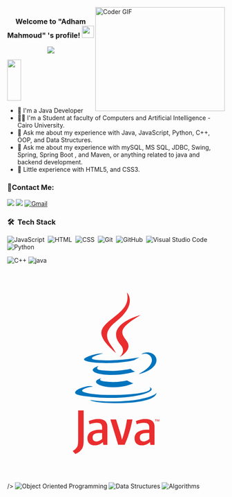 <img align="right" src="https://media.giphy.com/media/SWoSkN6DxTszqIKEqv/giphy.gif" alt="Coder GIF" width="300" height="240">


<h3 align="center">
  Welcome to "Adham Mahmoud" 's profile!
  <img src="https://media.giphy.com/media/hvRJCLFzcasrR4ia7z/giphy.gif" width="28">
</h3>
<p align="center">
  <img src="https://readme-typing-svg.demolab.com/?lines=Hello%2C+I'm+Adham+Mahmoud!;I'm+a+Backend Developer;Welcome+to+my+profile!" style="color:mix" />
</p>


<img align="center" src="https://github.com/Govindv7555/Govindv7555/blob/main/black.gif" width= 25% height=95px>

- 🏢 I'm a Java Developer 
- 👨‍💻 I'm a Student at faculty of Computers and Artificial Intelligence - Cairo University.
- 💬 Ask me about my experience with Java, JavaScript, Python, C++, OOP, and Data Structures.
- 💬 Ask me about my experience with mySQL, MS SQL, JDBC, Swing, Spring, Spring Boot , and Maven, or anything related to java and backend development.
- 💬 Little experience with HTML5, and CSS3.



### 🔗Contact Me:
<a href="https://www.linkedin.com/in/adham-mahmoud-a7a605232/" target="_blank"><img src="https://img.shields.io/badge/-Adham%20Mahmoud-0077B5?style=for-the-badge&logo=Linkedin&logoColor=white"/></a>
<a href="https://t.me/AdhamMahmoud1" target="_blank"><img src="https://img.shields.io/badge/-Adham%20Mahmoud-0077B5?style=for-the-badge&logo=Telegram&logoColor=white"/></a>
[![Gmail](https://img.shields.io/badge/-Gmail-c14438?style=flat-square&logo=Gmail&logoColor=white&link=mailto:adhammahmoud0163@gmail.com)](mailto:adhammahmoud0163@gmail.com)
### 🛠 &nbsp;Tech Stack

![JavaScript](https://img.shields.io/badge/-JavaScript-05122A?style=flat&logo=javascript)&nbsp;
![HTML](https://img.shields.io/badge/-HTML-05122A?style=flat&logo=HTML5)&nbsp;
![CSS](https://img.shields.io/badge/-CSS-05122A?style=flat&logo=CSS3&logoColor=1572B6)&nbsp;
![Git](https://img.shields.io/badge/-Git-05122A?style=flat&logo=git)&nbsp;
![GitHub](https://img.shields.io/badge/-GitHub-05122A?style=flat&logo=github)&nbsp;
![Visual Studio Code](https://img.shields.io/badge/-Visual%20Studio%20Code-05122A?style=flat&logo=visual-studio-code&logoColor=007ACC)&nbsp;
![Python](https://img.shields.io/badge/-Python%20-05122A?style=flat&logo=python)&nbsp;



<p align = "left">
  <img alt="C++" src="https://img.shields.io/badge/C++-00599C?style=flat-square&logo=c%2B%2B&logoColor=white" />
  <img alt="java" src="<?xml version="1.0" encoding="utf-8"?>
<!-- Generator: Adobe Illustrator 19.0.0, SVG Export Plug-In . SVG Version: 6.00 Build 0)  -->
<svg version="1.1" id="Layer_1" xmlns="http://www.w3.org/2000/svg" xmlns:xlink="http://www.w3.org/1999/xlink" x="0px" y="0px"
	 viewBox="0 0 500 500" style="enable-background:new 0 0 500 500;" xml:space="preserve">
<style type="text/css">
	.st0{fill:#0074BD;}
	.st1{fill:#EA2D2E;}
</style>
<g id="XMLID_1_">
	<path id="XMLID_16_" class="st0" d="M216.3,261.3c0,0-9.7,5.6,6.9,7.5c20.1,2.3,30.4,2,52.5-2.2c0,0,5.8,3.7,14,6.8
		C240,294.7,177.3,272.2,216.3,261.3L216.3,261.3z"/>
	<path id="XMLID_15_" class="st0" d="M210.2,233.5c0,0-10.9,8.1,5.7,9.8c21.5,2.2,38.4,2.4,67.8-3.3c0,0,4.1,4.1,10.4,6.4
		C234.2,263.9,167.3,247.7,210.2,233.5L210.2,233.5z"/>
	<path id="XMLID_14_" class="st1" d="M261.4,186.3c12.2,14.1-3.2,26.8-3.2,26.8s31.1-16,16.8-36.1c-13.3-18.7-23.6-28,31.8-60.1
		C306.8,116.8,219.9,138.5,261.4,186.3L261.4,186.3z"/>
	<path id="XMLID_13_" class="st0" d="M327.1,281.8c0,0,7.2,5.9-7.9,10.5c-28.7,8.7-119.4,11.3-144.5,0.3c-9-3.9,7.9-9.4,13.3-10.6
		c5.6-1.2,8.7-1,8.7-1c-10.1-7.1-65.1,13.9-27.9,20C270,317.5,353.4,293.7,327.1,281.8L327.1,281.8z"/>
	<path id="XMLID_12_" class="st0" d="M221,204.7c0,0-46.1,11-16.3,14.9c12.6,1.7,37.6,1.3,61-0.7c19.1-1.6,38.3-5,38.3-5
		s-6.7,2.9-11.6,6.2c-46.8,12.3-137.3,6.6-111.3-6C203.1,203.5,221,204.7,221,204.7L221,204.7z"/>
	<path id="XMLID_11_" class="st0" d="M303.7,250.9c47.6-24.7,25.6-48.5,10.2-45.3c-3.8,0.8-5.4,1.5-5.4,1.5s1.4-2.2,4.1-3.1
		c30.4-10.7,53.8,31.5-9.8,48.2C302.8,252.2,303.5,251.5,303.7,250.9L303.7,250.9z"/>
	<path id="XMLID_10_" class="st1" d="M275,65c0,0,26.4,26.4-25,66.9c-41.2,32.5-9.4,51.1,0,72.3c-24.1-21.7-41.7-40.8-29.9-58.6
		C237.5,119.6,285.6,106.9,275,65L275,65z"/>
	<path id="XMLID_9_" class="st0" d="M225.6,318c45.7,2.9,115.9-1.6,117.6-23.3c0,0-3.2,8.2-37.8,14.7c-39,7.3-87.1,6.5-115.7,1.8
		C189.8,311.2,195.6,316.1,225.6,318L225.6,318z"/>
	<path class="st1" d="M341.1,356.8h-1.4V356h3.7v0.8h-1.4v3.9h-1L341.1,356.8L341.1,356.8L341.1,356.8z M348.6,357L348.6,357
		l-1.4,3.7h-0.6l-1.4-3.7h0v3.7h-0.9V356h1.3l1.3,3.3l1.3-3.3h1.3v4.7h-0.9L348.6,357L348.6,357z"/>
	<path class="st1" d="M218.2,400.6c-4.3,3.7-8.9,5.8-13,5.8c-5.8,0-9-3.5-9-9.1c0-6.1,3.4-10.5,16.9-10.5h5V400.6L218.2,400.6
		L218.2,400.6z M230.1,414v-41.5c0-10.6-6.1-17.6-20.6-17.6c-8.5,0-16,2.1-22.1,4.8l1.7,7.4c4.8-1.8,11-3.4,17-3.4
		c8.4,0,12,3.4,12,10.4v5.3H214c-20.4,0-29.6,7.9-29.6,19.8c0,10.3,6.1,16.1,17.5,16.1c7.3,0,12.8-3,18-7.5l0.9,6.3H230.1L230.1,414
		z"/>
	<path id="XMLID_4_" class="st1" d="M269.8,414h-14.8l-17.9-58.1h13l11.1,35.7l2.5,10.7c5.6-15.5,9.6-31.3,11.5-46.4h12.6
		C284.3,375.1,278.3,396.1,269.8,414L269.8,414z"/>
	<path class="st1" d="M326.7,400.6c-4.3,3.7-8.9,5.8-13,5.8c-5.8,0-9-3.5-9-9.1c0-6.1,3.4-10.5,16.9-10.5h5L326.7,400.6L326.7,400.6
		L326.7,400.6z M338.6,414v-41.5c0-10.6-6.1-17.6-20.7-17.6c-8.5,0-16,2.1-22.1,4.8l1.7,7.4c4.8-1.8,11-3.4,17-3.4
		c8.4,0,12,3.4,12,10.4v5.3h-4.2c-20.4,0-29.6,7.9-29.6,19.8c0,10.3,6.1,16.1,17.5,16.1c7.4,0,12.8-3,18-7.5l0.9,6.3H338.6
		L338.6,414z"/>
	<path id="XMLID_2_" class="st1" d="M171.3,423.9c-3.4,5-8.9,8.9-14.9,11.1l-5.9-6.9c4.6-2.3,8.5-6.1,10.3-9.6
		c1.6-3.1,2.2-7.2,2.2-16.8v-66.3h12.6v65.4C175.7,413.6,174.7,418.8,171.3,423.9L171.3,423.9z"/>
</g>
</svg> />
  <img alt="Object Oriented Programming" src="https://img.shields.io/badge/Object%20Oriented%20Programming-EE4C2C?style=flat-square&logo=c%2B%2B&logoColor=white" />
  <img alt="Data Structures" src="https://img.shields.io/badge/Data%20Structures-FF6B6B?style=flat-square&logo=treehouse&logoColor=white" />
  <img alt="Algorithms" src="https://img.shields.io/badge/Algorithms-0081CB?style=flat-square&logo=code&logoColor=white" />
</p>





